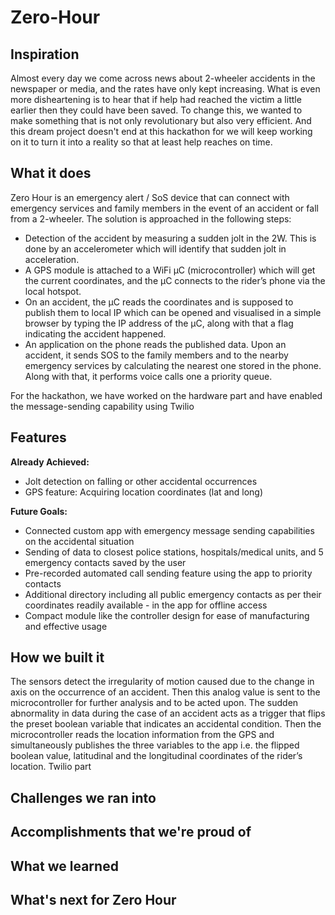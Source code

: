 # Zero-Hour

## Inspiration
Almost every day we come across news about 2-wheeler accidents in the newspaper or media, and the rates have only kept increasing. What is even more disheartening is to hear that if help had reached the victim a little earlier then they could have been saved. To change this, we wanted to make something that is not only revolutionary but also very efficient. And this dream project doesn't end at this hackathon for we will keep working on it to turn it into a reality so that at least help reaches on time. 

## What it does
Zero Hour is an emergency alert / SoS device that can connect with emergency services and family members in the event of an accident or fall from a 2-wheeler. 
The solution is approached in the following steps:
- Detection of the accident by measuring a sudden jolt in the 2W. This is done by an accelerometer which will identify that sudden jolt in acceleration.
- A GPS module is attached to a WiFi μC (microcontroller) which will get the current coordinates, and the μC connects to the rider’s phone via the local hotspot. 
- On an accident, the μC reads the coordinates and is supposed to publish them to local IP which can be opened and visualised in a simple browser by typing the IP address of the μC, along with that a flag indicating the accident happened.
- An application on the phone reads the published data. Upon an accident, it sends SOS to the family members and to the nearby emergency services by calculating the nearest one stored in the phone. Along with that, it performs voice calls one a priority queue.

For the hackathon, we have worked on the hardware part and have enabled the message-sending capability using Twilio

## Features 
**Already Achieved:**
- Jolt detection on falling or other accidental occurrences  
- GPS feature: Acquiring location coordinates (lat and long)

**Future Goals:**
- Connected custom app with emergency message sending capabilities on the accidental situation 
- Sending of data to closest police stations, hospitals/medical units, and 5 emergency contacts saved by the user
- Pre-recorded automated call sending feature using the app to priority contacts
- Additional directory including all public emergency contacts as per their coordinates readily available - in the app for offline access
- Compact module like the controller design for ease of manufacturing and effective usage

## How we built it
The sensors detect the irregularity of motion caused due to the change in axis on the occurrence of an accident. Then this analog value is sent to the microcontroller for further analysis and to be acted upon. The sudden abnormality in data during the case of an accident acts as a trigger that flips the preset boolean variable that indicates an accidental condition. 
Then the microcontroller reads the location information from the GPS and simultaneously publishes the three variables to the app i.e. the flipped boolean value, latitudinal and the longitudinal coordinates of the rider’s location. 
Twilio part

## Challenges we ran into

## Accomplishments that we're proud of

## What we learned

## What's next for Zero Hour
